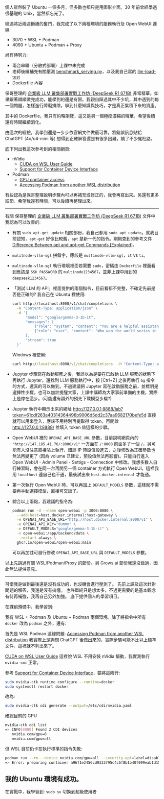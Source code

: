 個人雖然裝了 Ubuntu 一個多月，但多數也都只是用圖形介面。30 年前曾經學過很基礎的 Unix，當然都忘光了。

經過將近兩週斷續的奮鬥，我完成了以下兩種環境的服務執行及 Open WebUI 連線:
- 3070 + WSL + Podman
- 4090 + Ubuntu + Podman + Proxy

尚有待努力:
- 兩台串聯（分散式部署）上課中未完成
- 老師後續補充有關壓測 [benchmark_serving.py](https://github.com/vllm-project/vllm/blob/main/benchmarks/benchmark_serving.py)，以及我自己寫的 [llm-load-test](https://github.com/ChrisTorng/llm-load-test)
- Dockerfile 內容

保哥整理的 [企業級 LLM 叢集部署實戰工作坊 (DeepSeek R1 671B)](https://learn.duotify.com/courses/ai-deploy-labs) 非常精華。如果跟著順順做完成功，能學到的還是有限。我親自踩過其中不少坑，其中遇到的每一個問題，怎樣進行障礙排除，學到什麼知識與技巧，才是真正累積下來的資產。

其中的 Dockerfile，我只有約略瀏覽，這又是另一個極度濃縮的精華，希望後續還有時間繼續消化。

由這次的經驗，我學到還是一步步依官網文件做最可靠。將錯誤訊息貼給 ChatGPT (4o/o4-mini 等) 想得到正確解答還是有很多困難，繞了不少冤枉路。

底下列出我這次參考到的相關網頁:
- nVidia
  - [CUDA on WSL User Guide](https://docs.nvidia.com/cuda/wsl-user-guide/index.html)
  - [Support for Container Device Interface](https://docs.nvidia.com/datacenter/cloud-native/container-toolkit/latest/cdi-support.html)
- Podman
  - [GPU container access](https://podman-desktop.io/docs/podman/gpu)
  - [Accessing Podman from another WSL distribution](https://podman-desktop.io/docs/podman/accessing-podman-from-another-wsl-instance)

有些認為是保哥整理說明步驟內可以再補充或修正的，我會再寫出來。另還有更多細節，希望我還有時間，可以後續再整理出來。

---

有關 保哥整理的 [企業級 LLM 叢集部署實戰工作坊 (DeepSeek R1 671B)](https://learn.duotify.com/courses/ai-deploy-labs) 文件中我認為可以改善的:

- 有關 `sudo apt-get update` 相關部份，我自己都用 `sudo apt update`。就我目前認知，`apt-get` 好像比較舊，`apt` 是新一代的指令。剛剛查到的參考文件 [Difference Between apt and apt-get Commands \[Explained\]](https://itsfoss.com/apt-vs-apt-get-difference/)。

- `mulitnode-vllm-sgl` 拼錯字，應該是 `multinode-vllm-sgl`，`it` vs `ti`。

- `multinode-vllm-sgl` 執行環境裡面若需要 `sudo`，密碼由 `Dockerfile` 裡面看到應該是 `SSH_PASSWORD` 的 `multinode1234567`，並非上課中用到的 `deepseek1234567`。

- 「測試 LLM 的 API」裡面提供的兩個指令，目前看都不完整，不確定先前是否是正確的? 我自己在 Ubuntu 裡使用:
  ```bash
  curl http://localhost:8000/v1/chat/completions \
    -H "Content-Type: application/json" \
    -d '{
        "model": "google/gemma-3-1b-it",
        "messages": [
            {"role": "system", "content": "You are a helpful assistant."},
            {"role": "user", "content": "Who won the world series in 2020?"}
        ],
        "stream": true
    }'
  ```
  Windows 裡使用:
  ```cmd
  curl http://localhost:8000/v1/chat/completions  -H "Content-Type: application/json" -d "{\"model\": \"google/gemma-3-1b-it\", \"messages\": [{\"role\": \"system\", \"content\": \"You are a helpful assistant.\"}, {\"role\": \"user\", \"content\": \"Who won the world series in 2020?\"}], \"stream\": true}"
  ```

- Jupyter 步驟寫在啟動服務之後，我誤以為是要在已啟動 LLM 服務的狀態下再執行 Jupyter。還找到 LLM 服務執行中，按 [Ctrl+Z] 之後再執行 `bg` 指令的方式，還真的可以做到。不過建議把 Jupyter 寫在啟動服務之前，並標明是選擇性步驟。也可以加註提醒大家，上課中講師為大家事前準備的主機，實際上是停在這步。(可能還有額外的預先下載模型步驟?)

- Jupyter 執行中顯示出來的網址 http://127.0.0.1:8888/lab?token=61cdf263a40314364498b9006d5dd2c37aa9682170befe5d 直接就可以用來登入，應該不用特別再提取得 token，再開啟 http://127.0.0.1:8888/ 並填入 token 值這樣的步驟。

- Open WebUI 裡的 `OPENAI_API_BASE_URL` 參數，目前說明網頁內的 `"http://147.185.41.76/:8000/v1"` 一方面在 `/:8000` 前面多了一個 `/`，另可能有人沒注意直接貼上執行，錯誤 IP 預設值設進去，之後修改為正確參數也無法再變更了 (因為 volume 已建立，預設值無法再影響)。只能自行進入 Open WebUI - Admin Panel - Settigs - Connection 中修改。我想多數人自行練習時，會在同一台再開另一個 container 方式執行 Open WebUI，這裡我用 `localhost` 連自己也不通，最後試出來 `host.docker.internal` 才能通。

- 第一次執行 Open WebUI 時，可以再加上 `DEFAULT_MODELS` 參數，這樣就不需要再手動選擇模型，直接可交談了。

- 綜合以上兩點，我建議的指令為:
  ```bash
  podman run -d --name open-webui -p 3000:8080 \
    --add-host=host.docker.internal:host-gateway \
    -e OPENAI_API_BASE_URL="http://host.docker.internal:8000/v1" \
    -e OPENAI_API_KEY="dummy" \
    -e DEFAULT_MODELS="google/gemma-3-1b-it" \
    -v open-webui:/app/backend/data \
    --restart always \
    ghcr.io/open-webui/open-webui:main
  ```
  可以再加註可自行修改 `OPENAI_API_BASE_URL` 與 `DEFAULT_MODELS` 參數。

以上先跳過有關 WSL/Podman/Proxy 的部份。另 Grows.ai 部份我還沒做過，因此無法提供意見。

---

可惜我是做到最後還是沒有成功的，也沒機會進行壓測了。
先前上課及這次針對問題的解答，我還是沒有搞懂。
也許單純只是想太多，不過更需要的是基本觀念有待再補強，我再自己另外加強。
底下提供個人的學習項目。

在課前預備中，我學習到:

我有 WSL + Podman 及 Ubuntu + Podman 兩個環境。除了將指令中所有 `docker` 改為 `podman` 之外，還有:

首先是 WSL Podman 連線問題:
[Accessing Podman from another WSL distribution](https://podman-desktop.io/docs/podman/accessing-podman-from-another-wsl-instance)
我實際上是詢問 ChatGPT 後做出來的，實際步驟可能不比以上標準文件，這裡就不列出來了。

[CUDA on WSL User Guide](https://docs.nvidia.com/cuda/wsl-user-guide/index.html)
這裡說 WSL 不用安裝 nVidia 驅動，我實測執行 `nvidia-smi` 正常。

參考 [Support for Container Device Interface](https://docs.nvidia.com/datacenter/cloud-native/container-toolkit/latest/cdi-support.html)，要將這兩行:
```bash
sudo nvidia-ctk runtime configure --runtime=docker
sudo systemctl restart docker
```
改為:
```bash
sudo nvidia-ctk cdi generate --output=/etc/cdi/nvidia.yaml
```
確認目前的 GPU
```bash
nvidia-ctk cdi list
=> INFO[0000] Found 2 CDI devices
   nvidia.com/gpu=0
   nvidia.com/gpu=all
```

但 WSL 目前仍卡在執行標準的指令失敗:
```bash
podman run --rm --device nvidia.com/gpu=all --security-opt=label=disable ubuntu nvidia-smi -L
=> Error: preparing container a96f1e2456cd9333795c4c5f8b1b40f099eab1d159f793a31c313e49e789027b for attach: setting up CDI devices: unresolvable CDI devices nvidia.com/gpu=all
```

我的 Ubuntu 環境有成功。
---

在實戰中，我學習到:
`sudo su` 切換到超級使用者
